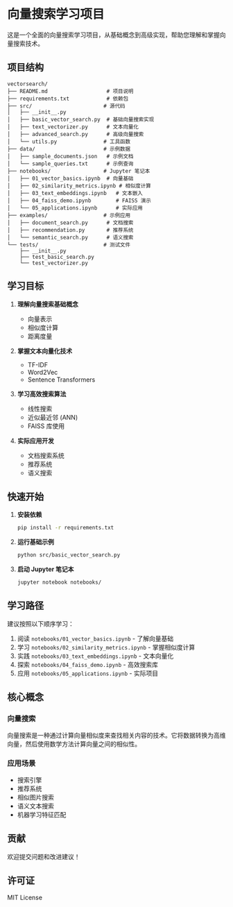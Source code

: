 # 向量搜索学习项目

这是一个全面的向量搜索学习项目，从基础概念到高级实现，帮助您理解和掌握向量搜索技术。

## 项目结构

```
vectorsearch/
├── README.md                   # 项目说明
├── requirements.txt            # 依赖包
├── src/                       # 源代码
│   ├── __init__.py
│   ├── basic_vector_search.py  # 基础向量搜索实现
│   ├── text_vectorizer.py      # 文本向量化
│   ├── advanced_search.py      # 高级向量搜索
│   └── utils.py               # 工具函数
├── data/                      # 示例数据
│   ├── sample_documents.json   # 示例文档
│   └── sample_queries.txt      # 示例查询
├── notebooks/                 # Jupyter 笔记本
│   ├── 01_vector_basics.ipynb  # 向量基础
│   ├── 02_similarity_metrics.ipynb # 相似度计算
│   ├── 03_text_embeddings.ipynb   # 文本嵌入
│   ├── 04_faiss_demo.ipynb        # FAISS 演示
│   └── 05_applications.ipynb      # 实际应用
├── examples/                  # 示例应用
│   ├── document_search.py      # 文档搜索
│   ├── recommendation.py       # 推荐系统
│   └── semantic_search.py      # 语义搜索
└── tests/                     # 测试文件
    ├── __init__.py
    ├── test_basic_search.py
    └── test_vectorizer.py
```

## 学习目标

1. **理解向量搜索基础概念**
   - 向量表示
   - 相似度计算
   - 距离度量

2. **掌握文本向量化技术**
   - TF-IDF
   - Word2Vec
   - Sentence Transformers

3. **学习高效搜索算法**
   - 线性搜索
   - 近似最近邻 (ANN)
   - FAISS 库使用

4. **实际应用开发**
   - 文档搜索系统
   - 推荐系统
   - 语义搜索

## 快速开始

1. **安装依赖**
   ```bash
   pip install -r requirements.txt
   ```

2. **运行基础示例**
   ```bash
   python src/basic_vector_search.py
   ```

3. **启动 Jupyter 笔记本**
   ```bash
   jupyter notebook notebooks/
   ```

## 学习路径

建议按照以下顺序学习：

1. 阅读 `notebooks/01_vector_basics.ipynb` - 了解向量基础
2. 学习 `notebooks/02_similarity_metrics.ipynb` - 掌握相似度计算
3. 实践 `notebooks/03_text_embeddings.ipynb` - 文本向量化
4. 探索 `notebooks/04_faiss_demo.ipynb` - 高效搜索库
5. 应用 `notebooks/05_applications.ipynb` - 实际项目

## 核心概念

### 向量搜索
向量搜索是一种通过计算向量相似度来查找相关内容的技术。它将数据转换为高维向量，然后使用数学方法计算向量之间的相似性。

### 应用场景
- 搜索引擎
- 推荐系统
- 相似图片搜索
- 语义文本搜索
- 机器学习特征匹配

## 贡献

欢迎提交问题和改进建议！

## 许可证

MIT License
